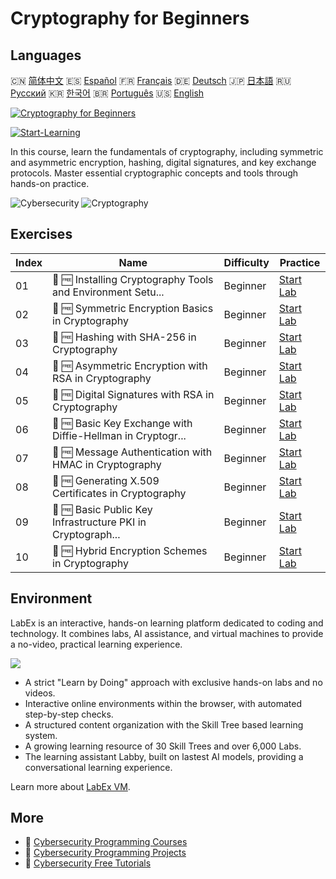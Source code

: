 # Cryptography for Beginners

## Languages

🇨🇳 [简体中文](README_zh.md) 🇪🇸 [Español](README_es.md) 🇫🇷 [Français](README_fr.md) 🇩🇪 [Deutsch](README_de.md) 🇯🇵 [日本語](README_ja.md) 🇷🇺 [Русский](README_ru.md) 🇰🇷 [한국어](README_ko.md) 🇧🇷 [Português](README_pt.md) 🇺🇸 [English](README.md) 

[![Cryptography for Beginners](https://cover-creator.labex.io/cryptography-for-beginners.png)](https://labex.io/courses/cryptography-for-beginners)

[![Start-Learning](https://img.shields.io/badge/Start-Learning-whitesmoke?style=for-the-badge)](https://labex.io/courses/cryptography-for-beginners)

In this course, learn the fundamentals of cryptography, including symmetric and asymmetric encryption, hashing, digital signatures, and key exchange protocols. Master essential cryptographic concepts and tools through hands-on practice.

![Cybersecurity](https://img.shields.io/badge/Cybersecurity-whitesmoke?style=for-the-badge&logo=cybersecurity)
![Cryptography](https://img.shields.io/badge/Cryptography-whitesmoke?style=for-the-badge&logo=cryptography)


## Exercises

|   Index | Name                                                        | Difficulty   | Practice                                                                                                                               |
|---------|-------------------------------------------------------------|--------------|----------------------------------------------------------------------------------------------------------------------------------------|
|      01 | 📖 🆓 Installing Cryptography Tools and Environment Setu... | Beginner     | <a target='_blank' href='https://labex.io/tutorials/linux-installing-cryptography-tools-and-environment-setup-632723'>Start Lab</a>    |
|      02 | 📖 🆓 Symmetric Encryption Basics in Cryptography           | Beginner     | <a target='_blank' href='https://labex.io/tutorials/linux-symmetric-encryption-basics-in-cryptography-632724'>Start Lab</a>            |
|      03 | 📖 🆓 Hashing with SHA-256 in Cryptography                  | Beginner     | <a target='_blank' href='https://labex.io/tutorials/linux-hashing-with-sha-256-in-cryptography-632722'>Start Lab</a>                   |
|      04 | 📖 🆓 Asymmetric Encryption with RSA in Cryptography        | Beginner     | <a target='_blank' href='https://labex.io/tutorials/linux-asymmetric-encryption-with-rsa-in-cryptography-632719'>Start Lab</a>         |
|      05 | 📖 🆓 Digital Signatures with RSA in Cryptography           | Beginner     | <a target='_blank' href='https://labex.io/tutorials/linux-digital-signatures-with-rsa-in-cryptography-632721'>Start Lab</a>            |
|      06 | 📖 🆓 Basic Key Exchange with Diffie-Hellman in Cryptogr... | Beginner     | <a target='_blank' href='https://labex.io/tutorials/linux-basic-key-exchange-with-diffie-hellman-in-cryptography-632720'>Start Lab</a> |
|      07 | 📖 🆓 Message Authentication with HMAC in Cryptography      | Beginner     | <a target='_blank' href='https://labex.io/tutorials/linux-message-authentication-with-hmac-in-cryptography-632760'>Start Lab</a>       |
|      08 | 📖 🆓 Generating X.509 Certificates in Cryptography         | Beginner     | <a target='_blank' href='https://labex.io/tutorials/linux-generating-x-509-certificates-in-cryptography-632758'>Start Lab</a>          |
|      09 | 📖 🆓 Basic Public Key Infrastructure PKI in Cryptograph... | Beginner     | <a target='_blank' href='https://labex.io/tutorials/linux-basic-public-key-infrastructure-pki-in-cryptography-632757'>Start Lab</a>    |
|      10 | 📖 🆓 Hybrid Encryption Schemes in Cryptography             | Beginner     | <a target='_blank' href='https://labex.io/tutorials/linux-hybrid-encryption-schemes-in-cryptography-632759'>Start Lab</a>              |

## Environment

LabEx is an interactive, hands-on learning platform dedicated to coding and technology. It combines labs, AI assistance, and virtual machines to provide a no-video, practical learning experience.

![](https://tutorial-screenshot.getvm.io/images/vm-1725247253.png)

- A strict "Learn by Doing" approach with exclusive hands-on labs and no videos.
- Interactive online environments within the browser, with automated step-by-step checks.
- A structured content organization with the Skill Tree based learning system.
- A growing learning resource of 30 Skill Trees and over 6,000 Labs.
- The learning assistant Labby, built on lastest AI models, providing a conversational learning experience.

Learn more about [LabEx VM](https://support.labex.io/using-labex/virtual-machine).

## More

- 🔗 [Cybersecurity Programming Courses](https://github.com/labex-labs/awesome-programming-courses)
- 🔗 [Cybersecurity Programming Projects](https://github.com/labex-labs/awesome-programming-projects)
- 🔗 [Cybersecurity Free Tutorials](https://github.com/labex-labs/cybersecurity-free-tutorials)

